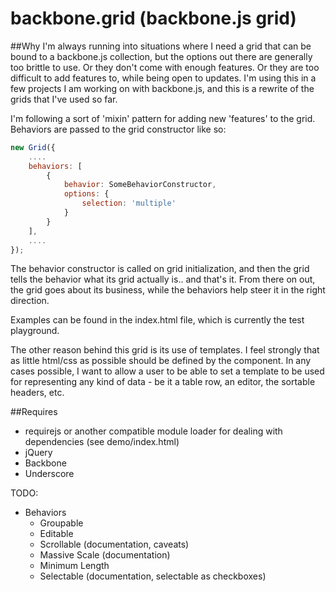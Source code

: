 backbone.grid (backbone.js grid)
=============

##Why
I'm always running into situations where I need a grid that can be bound to a backbone.js collection, but the options out there are generally too brittle to use. Or they don't come with enough features. Or they are too difficult to add features to, while being open to updates. I'm using this in a few projects I am working on with backbone.js, and this is a rewrite of the grids that I've used so far. 

I'm following a sort of 'mixin' pattern for adding new 'features' to the grid. Behaviors are passed to the grid constructor like so:

````javascript
new Grid({
	....
	behaviors: [
		{
			behavior: SomeBehaviorConstructor,
			options: {
				selection: 'multiple'
			}
		}
	],
	....
});
````

The behavior constructor is called on grid initialization, and then the grid tells the behavior what its grid actually is.. and that's it. From there on out, the grid goes about its business, while the behaviors help steer it in the right direction.

Examples can be found in the index.html file, which is currently the test playground.

The other reason behind this grid is its use of templates. I feel strongly that as little html/css as possible should be defined by the component. In any cases possible, I want to allow a user to be able to set a template to be used for representing any kind of data - be it a table row, an editor, the sortable headers, etc.

##Requires
- requirejs or another compatible module loader for dealing with dependencies (see demo/index.html)
- jQuery
- Backbone
- Underscore


TODO:
- Behaviors
    - Groupable
    - Editable
    - Scrollable (documentation, caveats)
    - Massive Scale (documentation)
    - Minimum Length
    - Selectable (documentation, selectable as checkboxes)